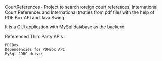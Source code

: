 CourtReferences - Project to search foreign court references, International Court References and International treaties from pdf files with the help of PDF Box API and Java Swing.

It is a GUI application with MySql database as the backend

Referenced Third Party APIs :

    PDFBox
    Dependencies for PDFBox API
    MySql JDBC driver


